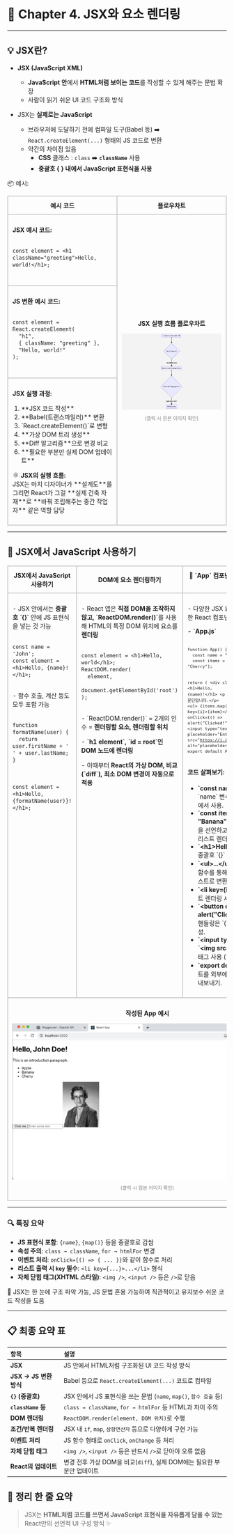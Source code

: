 # 📘 Chapter 4. JSX와 요소 렌더링

---

## 💡 JSX란?

-   **JSX (JavaScript XML)**
    -   **JavaScript 안**에서 **HTML처럼 보이는 코드**를 작성할 수 있게 해주는 문법 확장
    -   사람이 읽기 쉬운 UI 코드 구조화 방식

-   JSX는 **실제로는 JavaScript**
    -   브라우저에 도달하기 전에 컴파일 도구(Babel 등) ➡️ `React.createElement(...)` 형태의 JS 코드로 변환
    -   약간의 차이점 있음
        - **CSS** 클래스 : `class` ➡️ **`className`** 사용
        - **중괄호 { } 내에서 JavaScript 표현식을 사용**

📦 예시:

<table style="border-collapse: collapse; width: 100%;">
  <thead>
    <tr>
      <th style="width: 50%; border: 2px solid #ccc; padding: 10px;">예시 코드</th>
      <th style="width: 50%; border: 2px solid #ccc; padding: 10px;">플로우차트</th>
    </tr>
  </thead>
  <tbody>
    <tr>
      <td style="vertical-align: top; padding: 10px; border: 2px solid #ccc;">
        <p><strong>JSX 예시 코드:</strong></p>
        <pre><code class="language-jsx">
const element = &lt;h1 className="greeting"&gt;Hello, world!&lt;/h1&gt;;
        </code></pre>
      </td>
      <td rowspan="3" style="vertical-align: middle; text-align: center; padding: 10px; border: 2px solid #ccc;">
        <p><strong>JSX 실행 흐름 플로우차트</strong></p>
        <a href="../../images/react_img/createElement%20Dom%20update%20flowchart.png" target="_blank">
          <img src="../../images/react_img/createElement%20Dom%20update%20flowchart.png" alt="JSX 실행 흐름 플로우차트" style="max-width: 100%; height: auto; display: block; margin: 0 auto;">
        </a>
        <p style="font-size: 0.8em; color: gray;">(클릭 시 원본 이미지 확인)</p>
      </td>
    </tr>
    <tr>
      <td style="vertical-align: top; padding: 10px; border: 2px solid #ccc;">
        <p><strong>JS 변환 예시 코드:</strong></p>
        <pre><code class="language-js">
const element = React.createElement(
  "h1",
  { className: "greeting" },
  "Hello, world!"
);
        </code></pre>
      </td>
    </tr>
    <tr>
      <td style="vertical-align: top; padding: 10px; border: 2px solid #ccc;">
        <p><strong>JSX 실행 과정:</strong></p>
        <ol style="margin-left: 0; padding-left: 20px;">
          <li>**JSX 코드 작성**</li>
          <li>**Babel(트랜스파일러)** 변환</li>
          <li>`React.createElement()`로 변형</li>
          <li>**가상 DOM 트리 생성**</li>
          <li>**Diff 알고리즘**으로 변경 비교</li>
          <li>**필요한 부분만 실제 DOM 업데이트**</li>
        </ol>
        <p>
          <span style="font-size: 1.2em;">⚛️</span> <strong>JSX의 실행 흐름:</strong><br>
          JSX는 마치 디자이너가 **설계도**를 그리면 React가 그걸 **실제 건축 자재**로 **바꿔 조립해주는 중간 작업자** 같은 역할 담당
        </p>
      </td>
    </tr>
  </tbody>
</table>

-----

## 🧩 JSX에서 JavaScript 사용하기

<table style="border-collapse: collapse; width: 100%;">
  <thead>
    <tr>
      <th style="border: 2px solid #ccc; padding: 10px; width: 33%;">JSX에서 JavaScript 사용하기</th>
      <th style="border: 2px solid #ccc; padding: 10px; width: 33%;">DOM에 요소 렌더링하기</th>
      <th style="border: 2px solid #ccc; padding: 10px; width: 34%;">🚀 `App` 컴포넌트에서 JSX 예시 정리</th>
    </tr>
  </thead>
  <tbody>
    <tr>
      <td style="vertical-align: top; padding: 10px; border: 2px solid #ccc;">
        <p> - JSX 안에서는 <strong>중괄호 `{}`</strong> 안에 JS 표현식을 넣는 것 가능</p>
        <pre><code class="language-jsx">
const name = 'John';
const element = &lt;h1&gt;Hello, {name}!&lt;/h1&gt;;
        </code></pre>
        <p> - 함수 호출, 계산 등도 모두 포함 가능</p>
        <pre><code class="language-js">
function formatName(user) {
  return user.firstName + ' ' + user.lastName;
}
        </code></pre>
        <pre><code class="language-js">
const element = &lt;h1&gt;Hello, {formatName(user)}!&lt;/h1&gt;;
        </code></pre>
      </td>
      <td style="vertical-align: top; padding: 10px; border: 2px solid #ccc;">
        <p> - React 앱은 <strong>직접 DOM을 조작하지 않고, `ReactDOM.render()`</strong>를 사용해 HTML의 특정 DOM 위치에 요소를 <strong>렌더링</strong></p>
        <pre><code class="language-jsx">
const element = &lt;h1&gt;Hello, world&lt;/h1&gt;;
ReactDOM.render(
  element,
  document.getElementById('root')
);
        </code></pre>
        <p> - `ReactDOM.render()` = 2개의 인수 = <strong>렌더링할 요소, 렌더링할 위치</strong></p>
        <p> - <strong>`h1 element`, `id = root`인 DOM 노드에 렌더링</strong></p>
        <p> - 이때부터 <strong>React의 가상 DOM, 비교(`diff`), 최소 DOM 변경이 자동으로 적용</strong></p>
      </td>
<td style="vertical-align: top; padding: 10px; border: 2px solid #ccc;">
  <p>- 다양한 JSX 요소를 포함하는 간단한 React 컴포넌트 생성해보기</p>
  <p><strong>- `App.js`</strong></p>
  <pre style="font-size: 0.8em;"><code class="language-jsx">
function App() {
  const name = "John";
  const items = ["Apple", "Banana", "Cherry"];

  return (
    &lt;div className="App"&gt;
      &lt;h1&gt;Hello, {name}!&lt;/h1&gt;
      &lt;p className="intro"&gt;소개 문단입니다.&lt;/p&gt;
      &lt;ul&gt;
        {items.map((item, i) =&gt; &lt;li key={i}&gt;{item}&lt;/li&gt;)}
      &lt;/ul&gt;
      &lt;button onClick={() =&gt; alert("Clicked!")}&gt;Click me&lt;/button&gt;
      &lt;input type="text" placeholder="Enter text" /&gt;
      &lt;img src="https://i.imgur.com/MK3eW3Am.jpg" alt="placeholder" /&gt;
    &lt;/div&gt;
  );
}
export default App;
  </code></pre>
  <h4 style="margin-top: 20px;">코드 살펴보기:</h4>
  <ul>
    <li><strong>`const name = "John";`</strong>: `name` 변수를 선언하여 JSX 내에서 사용.</li>
    <li><strong>`const items = ["Apple", "Banana", "Cherry"];`</strong>: 배열을 선언하고 `.map()`을 사용하여 리스트 렌더링.</li>
    <li><strong>`&lt;h1&gt;Hello, {name}!&lt;/h1&gt;`</strong>: 중괄호 `{}` 안에 JS 변수 사용.</li>
    <li><strong>`&lt;ul&gt;...&lt;/ul&gt;`</strong>: JS의 `.map()` 함수를 통해 배열을 JSX 요소 리스트로 변환.</li>
    <li><strong>`&lt;li key={i}&gt;{item}&lt;/li&gt;`</strong>: 리스트 렌더링 시 `key` 속성 필수.</li>
    <li><strong>`&lt;button onClick={() =&gt; alert("Clicked!")}&gt;`</strong>: 이벤트 핸들링은 `{}` 안에 JS 함수로 작성.</li>
    <li><strong>`&lt;input type="text" /&gt;`, `&lt;img src="..." /&gt;`</strong>: 자체 닫힘 태그 사용 (`/>`).</li>
    <li><strong>`export default App;`</strong>: 컴포넌트를 외부에서 사용할 수 있도록 내보내기.</li>
  </ul>
</td>
      </td>
    </tr>
    <tr>
      <td colspan="3" style="vertical-align: middle; text-align: center; padding: 10px; border: 2px solid #ccc;">
        <p><strong>작성된 App 예시</strong></p>
        <a href="../../images/react_img/simple-example.png" target="_blank">
          <img src="../../images/react_img/simple-example.png" alt="작성된 App 예시 이미지" style="max-width: 100%; height: auto; display: block; margin: 0 auto;">
        </a>
        <p style="font-size: 0.8em; color: gray;">(클릭 시 원본 이미지 확인)</p>
      </td>
    </tr>
  </tbody>
</table>

---

### 🔍 특징 요약

  - **JS 표현식 포함**: `{name}`, `{map()}` 등을 중괄호로 감쌈
  - **속성 주의**: `class → className`, `for → htmlFor` 변경
  - **이벤트 처리**: `onClick={() => { ... }}`와 같이 함수로 처리
  - **리스트 출력 시 `key` 필수**: `<li key={...}>...</li>` 형식
  - **자체 닫힘 태그(XHTML 스타일)**: `<img />`, `<input />` 등은 `/>`로 닫음


📌 JSX는 한 눈에 구조 파악 가능, JS 문법 혼용 가능하여 직관적이고 유지보수 쉬운 코드 작성을 도움

-----

## 📋 최종 요약 표

| 항목                   | 설명                                                                                                |
| :--------------------- | :-------------------------------------------------------------------------------------------------- |
| **JSX** | JS 안에서 HTML처럼 구조화된 UI 코드 작성 방식                                                 |
| **JSX → JS 변환 방식** | Babel 등으로 `React.createElement(...)` 코드로 컴파일                                            |
| **`{}` (중괄호)** | JSX 안에서 JS 표현식을 쓰는 문법 (`name`, `map()`, `함수 호출` 등)                                    |
| **`className` 등** | `class → className`, `for → htmlFor` 등 HTML과 차이 주의                                              |
| **DOM 렌더링** | `ReactDOM.render(element, DOM 위치)`로 수행                                                         |
| **조건/반복 렌더링** | JSX 내 `if`, `map`, `삼항연산자` 등으로 다양하게 구현 가능                                             |
| **이벤트 처리** | JS 함수 형태로 `onClick`, `onChange` 등 처리                                                        |
| **자체 닫힘 태그** | `<img />`, `<input />` 등은 반드시 `/>`로 닫아야 오류 없음                                              |
| **React의 업데이트** | 변경 전후 가상 DOM을 비교(`diff`), 실제 DOM에는 필요한 부분만 업데이트                              |

## 📝 정리 한 줄 요약

> JSX는 **HTML처럼 코드를 쓰면서 JavaScript 표현식을 자유롭게 담을 수 있는**
> React만의 선언적 UI 구성 방식 ✨

